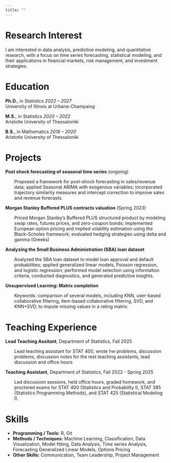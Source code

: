 ```yaml
---
title: ""
---
```


# Research Interest

I am interested in data analysis, predictive modeling, and quantitative research, with a focus on
time series forecasting, statistical modeling, and their applications in financial markets, risk
management, and investment strategies.

# Education

**Ph.D.**, in Statistics *2022 – 2027*<br>
University of Illinois at Urbana-Champaing 

**M.S.**, in Statistics *2020 – 2022*<br>
Aristotle University of Thessaloniki

**B.S.**, in Mathematics  *2016 – 2020*<br>
Aristotle University of Thessaloniki

# Projects

**Post shock forecasting of seasonal time series** (ongoing)
<div style="margin-left:2em; margin-top:0; margin-bottom:0;"> Proposed a framework for post-shock forecasting in sales/revenue data; applied Seasonal ARIMA with exogenous variables; incorporated trajectory similarity measures and intercept correction to improve sales and revenue forecasts.</div>

  
**Morgan Stanley Buffered PLUS contracts valuation** (Spring 2023)
<div style="margin-left: 2em;">
Priced Morgan Stanley’s Buffered PLUS structured product by modeling swap rates, futures prices, and zero-coupon bonds; implemented European option pricing and implied volatility estimation using the Black–Scholes framework; evaluated hedging strategies using delta and gamma (Greeks)
</div>
  
**Analyzing the Small Business Administration (SBA) loan dataset**
<div style="margin-left: 2em;">
Analyzed the SBA loan dataset to model loan approval and default probabilities; applied generalized linear models, Poisson regression, and logistic regression; performed model selection using information criteria, conducted diagnostics, and generated predictive insights.
</div>
  
**Unsupervised Learning: Matrix completion**
<div style="margin-left: 2em;">
Keywords: comparison of several models, including KNN, user-based collaborative filtering, item-based collaborative filtering, SVD, and KNN+SVD, to impute missing values in a rating matrix. 
</div>

# Teaching Experience

**Lead Teaching Assitant**,  Department of Statistics, Fall 2025
<div style="margin-left: 2em;">
Lead teaching assistant for STAT 400, wrote hw problems, discussion problems, discussion notes for the rest teaching assistants, lead discussion and office hours  
</div>

**Teaching Assistant**, Department of Statistics, Fall 2022 - Spring 2025
<div style="margin-left: 2em;">
Led discussion sessions, held office hours, graded homework, and proctored exams for STAT 400 (Statistics and Probability I), STAT 385 (Statistics Programming Methods), and STAT 425 (Statistical Modeling I).
</div>

# Skills

- **Programming / Tools:** R, Git  
- **Methods / Techniques:** Machine Learning, Classification, Data Visualization, Model fitting, Data Analysis, Time series Analysis, Forecasting Generalized Linear Models, Options Pricing  
- **Other Skills:** Communication, Team Leadership, Project Management 
